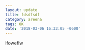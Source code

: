 ```yaml
---
layout: update
title: fdsdfsdf
category: areena
tags: OK
date: '2018-03-06 16:33:05 -0600'
---
```


lfoweflw
